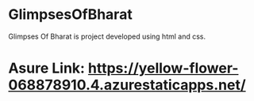 # GlimpsesOfBharat
Glimpses Of Bharat is project developed using html and css.
# Asure Link: https://yellow-flower-068878910.4.azurestaticapps.net/
